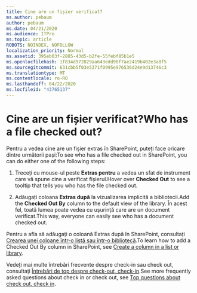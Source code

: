 ```yaml
---
title: Cine are un fișier verificat?
ms.author: pebaum
author: pebaum
ms.date: 04/21/2020
ms.audience: ITPro
ms.topic: article
ROBOTS: NOINDEX, NOFOLLOW
localization_priority: Normal
ms.assetid: 395eb03f-2885-43d5-b2fe-55febf85b1e5
ms.openlocfilehash: 1f834d972829aa643edd90f7ae2419b402e3a8f5
ms.sourcegitcommit: 631cbb5f03e5371f0995e976536d24e9d13746c3
ms.translationtype: MT
ms.contentlocale: ro-RO
ms.lasthandoff: 04/22/2020
ms.locfileid: "43765137"
---
```

# <a name="who-has-a-file-checked-out"></a><span data-ttu-id="8e2cd-102">Cine are un fișier verificat?</span><span class="sxs-lookup"><span data-stu-id="8e2cd-102">Who has a file checked out?</span></span>

<span data-ttu-id="8e2cd-103">Pentru a vedea cine are un fișier extras în SharePoint, puteți face oricare dintre următorii pași:</span><span class="sxs-lookup"><span data-stu-id="8e2cd-103">To see who has a file checked out in SharePoint, you can do either one of the following steps:</span></span>
  
1. <span data-ttu-id="8e2cd-104">Treceți cu mouse-ul peste **Extras pentru** a vedea un sfat de instrument care vă spune cine a verificat fișierul.</span><span class="sxs-lookup"><span data-stu-id="8e2cd-104">Hover over **Checked Out** to see a tooltip that tells you who has the file checked out.</span></span> 
    
2. <span data-ttu-id="8e2cd-105">Adăugați coloana **Extras după** la vizualizarea implicită a bibliotecii.</span><span class="sxs-lookup"><span data-stu-id="8e2cd-105">Add the **Checked Out By** column to the default view of the library.</span></span> <span data-ttu-id="8e2cd-106">În acest fel, toată lumea poate vedea cu ușurință care are un document verificat.</span><span class="sxs-lookup"><span data-stu-id="8e2cd-106">This way, everyone can easily see who has a document checked out.</span></span> 
    
<span data-ttu-id="8e2cd-107">Pentru a afla să adăugați o coloană Extras după în SharePoint, consultați [Crearea unei coloane într-o listă sau într-o bibliotecă](https://go.microsoft.com/fwlink/?linkid=2019591).</span><span class="sxs-lookup"><span data-stu-id="8e2cd-107">To learn how to add a Checked Out By column in SharePoint, see [Create a column in a list or library](https://go.microsoft.com/fwlink/?linkid=2019591).</span></span> 
  
<span data-ttu-id="8e2cd-108">Vedeți mai multe întrebări frecvente despre check-in sau check out, consultați [Întrebări de top despre check-out, check-in](https://go.microsoft.com/fwlink/?linkid=2018786).</span><span class="sxs-lookup"><span data-stu-id="8e2cd-108">See more frequently asked questions about check in or check out, see [Top questions about check out, check in](https://go.microsoft.com/fwlink/?linkid=2018786).</span></span>
  

